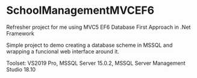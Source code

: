 # SchoolManagementMVCEF6
Refresher project for me using MVC5 EF6 Database First Approach in .Net Framework

Simple project to demo creating a database scheme in MSSQL and wrapping a funcional web interface around it.

Toolset:
VS2019 Pro,
MSSQL Server 15.0.2,
MSSQL Server Management Studio 18.10

